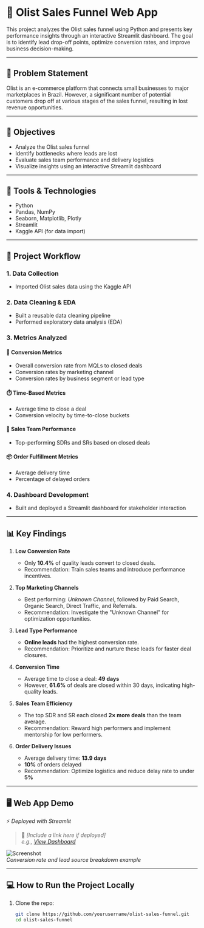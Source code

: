 # 🛒 Olist Sales Funnel Web App

This project analyzes the Olist sales funnel using Python and presents key performance insights through an interactive Streamlit dashboard. The goal is to identify lead drop-off points, optimize conversion rates, and improve business decision-making.

---

## 📌 Problem Statement

Olist is an e-commerce platform that connects small businesses to major marketplaces in Brazil. However, a significant number of potential customers drop off at various stages of the sales funnel, resulting in lost revenue opportunities.

---

## 🎯 Objectives

- Analyze the Olist sales funnel
- Identify bottlenecks where leads are lost
- Evaluate sales team performance and delivery logistics
- Visualize insights using an interactive Streamlit dashboard

---

## 🔧 Tools & Technologies

- Python
- Pandas, NumPy
- Seaborn, Matplotlib, Plotly
- Streamlit
- Kaggle API (for data import)

---

## 🚀 Project Workflow

### 1. Data Collection
- Imported Olist sales data using the Kaggle API

### 2. Data Cleaning & EDA
- Built a reusable data cleaning pipeline
- Performed exploratory data analysis (EDA)

### 3. Metrics Analyzed

#### 🔁 Conversion Metrics
- Overall conversion rate from MQLs to closed deals
- Conversion rates by marketing channel
- Conversion rates by business segment or lead type

#### ⏱️ Time-Based Metrics
- Average time to close a deal
- Conversion velocity by time-to-close buckets

#### 👥 Sales Team Performance
- Top-performing SDRs and SRs based on closed deals

#### 📦 Order Fulfillment Metrics
- Average delivery time
- Percentage of delayed orders

### 4. Dashboard Development
- Built and deployed a Streamlit dashboard for stakeholder interaction

---

## 📊 Key Findings

1. **Low Conversion Rate**  
   - Only **10.4%** of quality leads convert to closed deals.  
   - Recommendation: Train sales teams and introduce performance incentives.

2. **Top Marketing Channels**  
   - Best performing: _Unknown Channel_, followed by Paid Search, Organic Search, Direct Traffic, and Referrals.  
   - Recommendation: Investigate the "Unknown Channel" for optimization opportunities.

3. **Lead Type Performance**  
   - **Online leads** had the highest conversion rate.  
   - Recommendation: Prioritize and nurture these leads for faster deal closures.

4. **Conversion Time**  
   - Average time to close a deal: **49 days**  
   - However, **61.6%** of deals are closed within 30 days, indicating high-quality leads.

5. **Sales Team Efficiency**  
   - The top SDR and SR each closed **2× more deals** than the team average.  
   - Recommendation: Reward high performers and implement mentorship for low performers.

6. **Order Delivery Issues**  
   - Average delivery time: **13.9 days**  
   - **10%** of orders delayed  
   - Recommendation: Optimize logistics and reduce delay rate to under **5%**

---

## 🖥️ Web App Demo

⚡ _Deployed with Streamlit_

> 📌 _[Include a link here if deployed]_  
> _e.g., [View Dashboard](https://olist-sales-funnel.streamlit.app)_

![Screenshot](images/barplot.png)  
*Conversion rate and lead source breakdown example*

---

## 💻 How to Run the Project Locally

1. Clone the repo:
   ```bash
   git clone https://github.com/yourusername/olist-sales-funnel.git
   cd olist-sales-funnel
